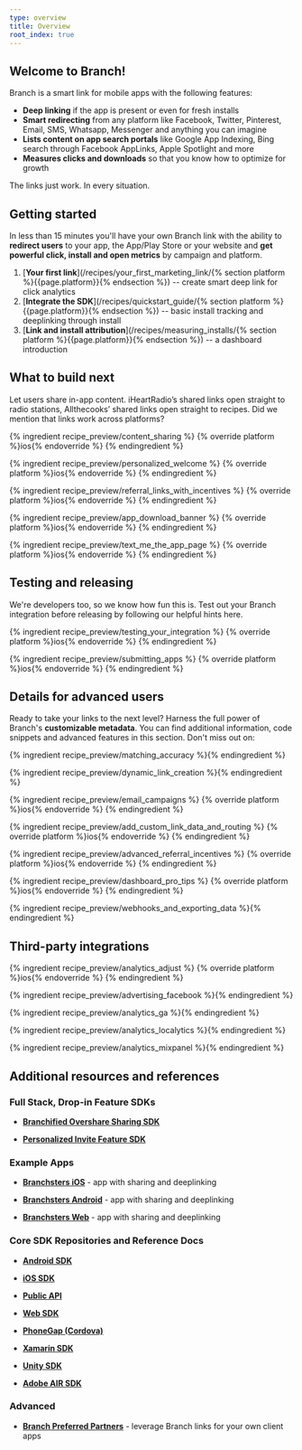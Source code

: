 ```yaml
---
type: overview
title: Overview
root_index: true
---
```


## Welcome to Branch!

Branch is a smart link for mobile apps with the following features:

- **Deep linking** if the app is present or even for fresh installs
- **Smart redirecting** from any platform like Facebook, Twitter, Pinterest, Email, SMS, Whatsapp, Messenger and anything you can imagine
- **Lists content on app search portals** like Google App Indexing, Bing search through Facebook AppLinks, Apple Spotlight and more
- **Measures clicks and downloads** so that you know how to optimize for growth

The links just work. In every situation.

## Getting started

In less than 15 minutes you'll have your own Branch link with the ability to **redirect users** to your app, the App/Play Store or your website and **get powerful click, install and open metrics** by campaign and platform.

1. [**Your first link**](/recipes/your_first_marketing_link/{% section platform %}{{page.platform}}{% endsection %}) -- create smart deep link for click analytics
2. [**Integrate the SDK**](/recipes/quickstart_guide/{% section platform %}{{page.platform}}{% endsection %}) -- basic install tracking and deeplinking through install
3. [**Link and install attribution**](/recipes/measuring_installs/{% section platform %}{{page.platform}}{% endsection %}) -- a dashboard introduction

## What to build next

Let users share in-app content. iHeartRadio’s shared links open straight to radio stations, Allthecooks’ shared links open straight to recipes. Did we mention that links work across platforms?

{% ingredient recipe_preview/content_sharing %}
	{% override platform %}ios{% endoverride %}
{% endingredient %}

{% ingredient recipe_preview/personalized_welcome %}
	{% override platform %}ios{% endoverride %}
{% endingredient %}

{% ingredient recipe_preview/referral_links_with_incentives %}
	{% override platform %}ios{% endoverride %}
{% endingredient %}

{% ingredient recipe_preview/app_download_banner %}
	{% override platform %}ios{% endoverride %}
{% endingredient %}

{% ingredient recipe_preview/text_me_the_app_page %}
	{% override platform %}ios{% endoverride %}
{% endingredient %}

 
## Testing and releasing

We're developers too, so we know how fun this is. Test out your Branch integration before releasing by following our helpful hints here.

{% ingredient recipe_preview/testing_your_integration %}
	{% override platform %}ios{% endoverride %}
{% endingredient %}

{% ingredient recipe_preview/submitting_apps %}
	{% override platform %}ios{% endoverride %}
{% endingredient %}


## Details for advanced users

Ready to take your links to the next level? Harness the full power of Branch's **customizable metadata**. You can find additional information, code snippets and advanced features in this section. Don't miss out on:


{% ingredient recipe_preview/matching_accuracy %}{% endingredient %}

{% ingredient recipe_preview/dynamic_link_creation %}{% endingredient %}

{% ingredient recipe_preview/email_campaigns %}
	{% override platform %}ios{% endoverride %}
{% endingredient %}

{% ingredient recipe_preview/add_custom_link_data_and_routing %}
	{% override platform %}ios{% endoverride %}
{% endingredient %}

{% ingredient recipe_preview/advanced_referral_incentives %}
	{% override platform %}ios{% endoverride %}
{% endingredient %}

{% ingredient recipe_preview/dashboard_pro_tips %}
	{% override platform %}ios{% endoverride %}
{% endingredient %}

{% ingredient recipe_preview/webhooks_and_exporting_data %}{% endingredient %}


## Third-party integrations

{% ingredient recipe_preview/analytics_adjust %}
	{% override platform %}ios{% endoverride %}
{% endingredient %}

{% ingredient recipe_preview/advertising_facebook %}{% endingredient %}

{% ingredient recipe_preview/analytics_ga %}{% endingredient %}

{% ingredient recipe_preview/analytics_localytics %}{% endingredient %}

{% ingredient recipe_preview/analytics_mixpanel %}{% endingredient %}


## Additional resources and references

### Full Stack, Drop-in Feature SDKs

* [**Branchified Overshare Sharing SDK**](https://github.com/BranchMetrics/overshare-deeplinking-kit)

* [**Personalized Invite Feature SDK**](https://github.com/BranchMetrics/Branch-iOS-Invite-SDK)


### Example Apps

* [**Branchsters iOS**](https://github.com/BranchMetrics/Branchster-iOS) - app with sharing and deeplinking

* [**Branchsters Android**](https://github.com/BranchMetrics/Branchster-Android) - app with sharing and deeplinking

* [**Branchsters Web**](https://github.com/BranchMetrics/Branchster-Web) - app with sharing and deeplinking


### Core SDK Repositories and Reference Docs

* [**Android SDK**](https://github.com/BranchMetrics/Branch-Android-SDK)

* [**iOS SDK**](https://github.com/BranchMetrics/Branch-iOS-SDK)

* [**Public API**](https://github.com/BranchMetrics/Branch-Public-API)

* [**Web SDK**](https://github.com/BranchMetrics/Web-SDK)

* [**PhoneGap (Cordova)**](https://github.com/BranchMetrics/Branch_PhoneGap_SDK)

* [**Xamarin SDK**](https://github.com/BranchMetrics/Branch-Xamarin-SDK)

* [**Unity SDK**](https://github.com/BranchMetrics/Branch-Unity-SDK)

* [**Adobe AIR SDK**](https://github.com/BranchMetrics/Branch-AIR-ANE-SDK)

### Advanced

* [**Branch Preferred Partners**](https://github.com/BranchMetrics/Branch-Integration-Guides/blob/master/bpp-guide.md) - leverage Branch links for your own client apps


